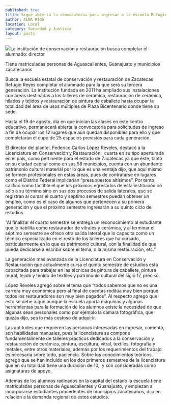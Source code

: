 ```yaml
---
published: true
title: Sigue abierta la convocatoria para ingresar a la escuela Refugio Reyes
author: ALMA RIOS
location: Local
category: Sociedad y Justicia
layout: posts
---
```


![](http://i.imgur.com/g5mLVyum.jpg)La institución de conservación y restauración busca completar el alumnado: director

Tiene matriculadas personas de Aguascalientes, Guanajuato y municipios zacatecanos

Busca la escuela estatal de conservación y restauración de Zacatecas Refugio Reyes completar el alumnado para la que será su tercera generación. La institución fundada en 2011 ha ampliado sus instalaciones con áreas destinadas a los talleres de cerámica, restauración de cerámica, hilados y tejidos y restauración de pintura de caballete hasta ocupar la totalidad del área de usos múltiples de Plaza Bicentenario donde tiene su sede.

Hasta el 19 de agosto, día en que inician las clases en este centro educativo, permanecerá abierta la convocatoria para solicitudes de ingreso a fin de ocupar los 12 lugares que aún quedan disponibles para ello y que completarán el cupo de 25 espacios previstos para cada generación.

El director del plantel, Federico Carlos López Reveles, destacó a la Licenciatura en Conservación y Restauración,  cuarta en su tipo aperturada en el país, como pertinente para el estado de Zacatecas ya que éste, tanto en su ciudad capital como en sus 58 municipios, cuenta con un abundante patrimonio cultural material por lo que es una ventaja dijo, que aquí mismo se formen profesionales en estas áreas, pues de contratarse en lugares como el Distrito Federal implicarían “presupuestos altísimos”.
Por tanto calificó como factible el que los próximos egresados de esta institución no sólo a su término sino en sus dos procesos de salida laterales, que se registran al cursar el cuarto y séptimo semestres puedan obtener un empleo, como es el caso de algunos que pertenecen a su primera generación y que el próximo semestre ingresarán a su quinto ciclo de estudios.

“Al finalizar el cuarto semestre se entrega un reconocimiento al estudiante que lo habilita como restaurador de vitrales y cerámica, y al terminar el séptimo semestre se ofrece otra salida lateral que lo capacita como un técnico especializado en el resto de los talleres que ha cursado, particularmente en lo que es patrimonio cultural, con la finalidad de que pueda dedicarse a escribir sobre el tema, o la misma restauración, etc.”

La generación más avanzada de la Licenciatura en Conservación y Restauración que actualmente cursa el quinto semestre de estudios está capacitada para trabajar en las técnicas de pintura de caballete, pintura mural, tejido y teñido de textiles y patrimonio cultural del siglo 17, precisó.

López Reveles agregó sobre el tema que “todos sabemos que no es una carrera muy económica pero al final de cuentas reditúa muy bien porque todos los restauradores son muy bien pagados”. Al respecto agregó que esto se debe a que aunque la escuela aporta máquinas y algunas herramientas para la formación de los alumnos existe la necesidad de que algunas sean personales como por ejemplo la cámara fotográfica, que quizás dijo, sea lo más costoso de adquirir.

Las aptitudes que requieren las personas interesadas en ingresar, comentó, son habilidades manuales, pues la licenciatura se compone fundamentalmente de talleres prácticos dedicados a la conservación y restauración de cerámica, pintura, escultura, vitral, textiles, fotografía y metales, entre otros materiales; además por los requerimientos del trabajo es necesaria sobre todo, paciencia. Sobre los conocimientos teóricos, agregó que se han incluido en los dos primeros semestres de la licenciatura que en su totalidad tiene una duración de 10,  y son consideradas como asignaturas de apoyo.

Además de los alumnos radicados en la capital del estado la escuela tiene matriculadas personas de Aguascalientes y Guanajuato, y empiezan a incorporarse estudiantes procedentes de municipios zacatecanos, dijo en relación a la demanda regional de estos estudios.
